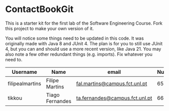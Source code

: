 # ContactBookGit
This is a starter kit for the first lab of the Software Engineering Course.
Fork this project to make your own version of it.

You will notice some things need to be updated in this code. It was originally made with Java 8 and JUnit 4. The plan is for you to still use JUnit 4, but you can and should use a more recent version, like Java 21. You may also note a few other redundant things (e.g. imports). Fix whatever you need to.

| Username | Name | email | Number |
| - | - | - | - |
| filipealmartins | Filipe Martins | fal.martins@campus.fct.unl.pt | 65409 |
| tikkou | Tiago Fernandes | ta.fernandes@campus.fct.unl.pt | 66107 |